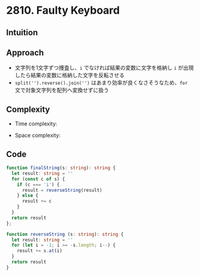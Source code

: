 # 2810. Faulty Keyboard

## Intuition

## Approach
<!-- Describe your approach to solving the problem. -->
- 文字列を1文字ずつ捜査し、`i` でなければ結果の変数に文字を格納し `i` が出現したら結果の変数に格納した文字を反転させる
- `split('').reverse().join('')` はあまり効率が良くなさそうなため、`for` 文で対象文字列を配列へ変換せずに扱う

## Complexity

- Time complexity:
<!-- Add your time complexity here, e.g. $$O(n)$$ -->

- Space complexity:
<!-- Add your space complexity here, e.g. $$O(n)$$ -->

## Code

```ts
function finalString(s: string): string {
  let result: string = ''
  for (const c of s) {
    if (c === 'i') {
      result = reverseString(result)
    } else {
      result += c
    }
  }
  return result
};

function reverseString (s: string): string {
  let result: string = ''
  for (let i = -1; i >= -s.length; i--) {
    result += s.at(i)
  }
  return result
}
```
